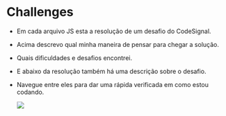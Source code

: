 # Challenges

- Em cada arquivo JS esta a resolução de um desafio do CodeSignal.

- Acima descrevo qual minha maneira de pensar para chegar a solução.

- Quais dificuldades e desafios encontrei.

- E abaixo da resolução também há uma descrição sobre o desafio.

- Navegue entre eles para dar uma rápida verificada em como estou codando.

    <img
      src="https://github.com/ValdineiJunior/Hackerrank/blob/main/screenShot.png"
    />
